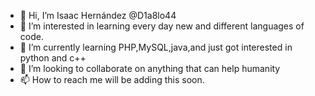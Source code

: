 - 👋 Hi, I’m Isaac Hernández @D1a8lo44 
- 👀 I’m interested in learning every day new and different languages of code.
- 🌱 I’m currently learning PHP,MySQL,java,and just got interested in python and c++
- 💞️ I’m looking to collaborate on anything that can help humanity 
- 📫 How to reach me will be adding this soon. 

<!---
D1a8lo44/D1a8lo44 is a ✨ special ✨ repository because its `README.md` (this file) appears on your GitHub profile.
You can click the Preview link to take a look at your changes.
--->
